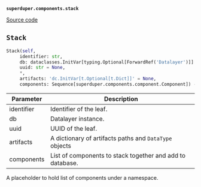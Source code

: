 **`superduper.components.stack`** 

[Source code](https://github.com/superduper/superduper/blob/main/superduper.components/stack.py)

## `Stack` 

```python
Stack(self,
     identifier: str,
     db: dataclasses.InitVar[typing.Optional[ForwardRef('Datalayer')]] = None,
     uuid: str = None,
     *,
     artifacts: 'dc.InitVar[t.Optional[t.Dict]]' = None,
     components: Sequence[superduper.components.component.Component]) -> None
```
| Parameter | Description |
|-----------|-------------|
| identifier | Identifier of the leaf. |
| db | Datalayer instance. |
| uuid | UUID of the leaf. |
| artifacts | A dictionary of artifacts paths and `DataType` objects |
| components | List of components to stack together and add to database. |

A placeholder to hold list of components under a namespace.

